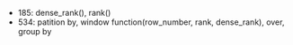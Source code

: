 - 185: dense_rank(), rank()
- 534: patition by, window function(row_number, rank, dense_rank), over, group by
